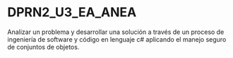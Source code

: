 # DPRN2_U3_EA_ANEA
 Analizar un problema y desarrollar una solución a través de un proceso de  ingeniería de software y código en lenguaje c# aplicando el manejo seguro de  conjuntos de objetos.

